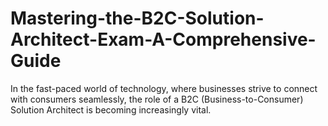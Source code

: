 # Mastering-the-B2C-Solution-Architect-Exam-A-Comprehensive-Guide
In the fast-paced world of technology, where businesses strive to connect with consumers seamlessly, the role of a B2C (Business-to-Consumer) Solution Architect is becoming increasingly vital. 
